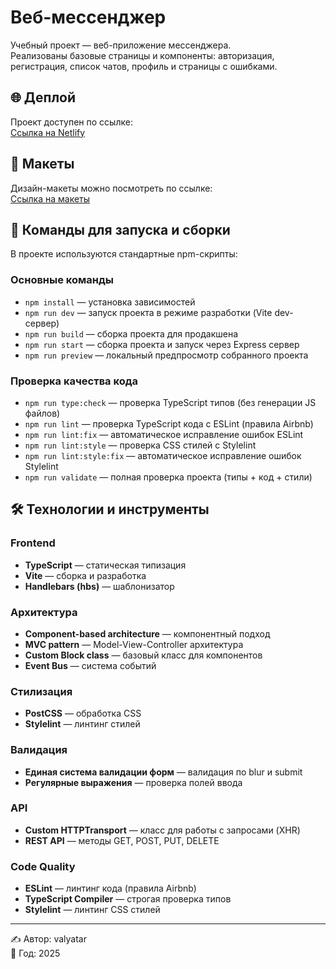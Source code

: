 # Веб-мессенджер

Учебный проект — веб-приложение мессенджера.  
Реализованы базовые страницы и компоненты: авторизация, регистрация, список чатов, профиль и страницы с ошибками.

## 🌐 Деплой

Проект доступен по ссылке:  
[Ссылка на Netlify](https://radiant-daffodil-6a03ff.netlify.app/)

## 📐 Макеты

Дизайн-макеты можно посмотреть по ссылке:  
[Ссылка на макеты](https://www.figma.com/design/jF5fFFzgGOxQeB4CmKWTiE/Chat_external_link?node-id=0-1&p=f)

## 🚀 Команды для запуска и сборки

В проекте используются стандартные npm-скрипты:

### Основные команды
- `npm install` — установка зависимостей
- `npm run dev` — запуск проекта в режиме разработки (Vite dev-сервер)
- `npm run build` — сборка проекта для продакшена
- `npm run start` — сборка проекта и запуск через Express сервер
- `npm run preview` — локальный предпросмотр собранного проекта

### Проверка качества кода
- `npm run type:check` — проверка TypeScript типов (без генерации JS файлов)
- `npm run lint` — проверка TypeScript кода с ESLint (правила Airbnb)
- `npm run lint:fix` — автоматическое исправление ошибок ESLint
- `npm run lint:style` — проверка CSS стилей с Stylelint
- `npm run lint:style:fix` — автоматическое исправление ошибок Stylelint
- `npm run validate` — полная проверка проекта (типы + код + стили)

## 🛠️ Технологии и инструменты

### Frontend
- **TypeScript** — статическая типизация
- **Vite** — сборка и разработка
- **Handlebars (hbs)** — шаблонизатор

### Архитектура
- **Component-based architecture** — компонентный подход
- **MVC pattern** — Model-View-Controller архитектура
- **Custom Block class** — базовый класс для компонентов
- **Event Bus** — система событий

### Стилизация
- **PostCSS** — обработка CSS
- **Stylelint** — линтинг стилей

### Валидация
- **Единая система валидации форм** — валидация по blur и submit
- **Регулярные выражения** — проверка полей ввода

### API
- **Custom HTTPTransport** — класс для работы с запросами (XHR)
- **REST API** — методы GET, POST, PUT, DELETE

### Code Quality
- **ESLint** — линтинг кода (правила Airbnb)
- **TypeScript Compiler** — строгая проверка типов
- **Stylelint** — линтинг CSS стилей

---

✍️ Автор: valyatar  
📅 Год: 2025
